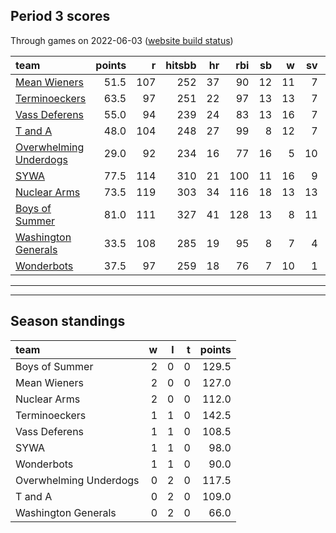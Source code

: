 

## Period 3 scores

Through games on 2022-06-03 ([website build status](https://github.com/brian-bot/pl-site/actions))


|team                                              | points|   r| hitsbb| hr| rbi| sb|  w| sv|  so|   era|  whip|
|:-------------------------------------------------|------:|---:|------:|--:|---:|--:|--:|--:|---:|-----:|-----:|
|[Mean Wieners](./meanwieners)                     |   51.5| 107|    252| 37|  90| 12| 11|  7| 160| 3.972| 1.209|
|[Terminoeckers](./terminoeckers)                  |   63.5|  97|    251| 22|  97| 13| 13|  7| 173| 2.793| 1.053|
|[Vass Deferens](./vassdeferens)                   |   55.0|  94|    239| 24|  83| 13| 16|  7| 171| 3.406| 1.130|
|[T and A](./tanda)                                |   48.0| 104|    248| 27|  99|  8| 12|  7| 132| 3.600| 1.147|
|[Overwhelming Underdogs](./overwhelmingunderdogs) |   29.0|  92|    234| 16|  77| 16|  5| 10| 143| 4.500| 1.346|
|[SYWA](./sywa)                                    |   77.5| 114|    310| 21| 100| 11| 16|  9| 189| 2.769| 1.087|
|[Nuclear Arms](./nucleararms)                     |   73.5| 119|    303| 34| 116| 18| 13| 13| 167| 4.145| 1.273|
|[Boys of Summer](./boysofsummer)                  |   81.0| 111|    327| 41| 128| 13|  8| 11| 169| 2.427| 1.107|
|[Washington Generals](./washingtongenerals)       |   33.5| 108|    285| 19|  95|  8|  7|  4| 139| 4.806| 1.314|
|[Wonderbots](./wonderbots)                        |   37.5|  97|    259| 18|  76|  7| 10|  1| 192| 3.877| 1.210|

* * *
* * *

## Season standings


|team                   |  w|  l|  t| points|
|:----------------------|--:|--:|--:|------:|
|Boys of Summer         |  2|  0|  0|  129.5|
|Mean Wieners           |  2|  0|  0|  127.0|
|Nuclear Arms           |  2|  0|  0|  112.0|
|Terminoeckers          |  1|  1|  0|  142.5|
|Vass Deferens          |  1|  1|  0|  108.5|
|SYWA                   |  1|  1|  0|   98.0|
|Wonderbots             |  1|  1|  0|   90.0|
|Overwhelming Underdogs |  0|  2|  0|  117.5|
|T and A                |  0|  2|  0|  109.0|
|Washington Generals    |  0|  2|  0|   66.0|


